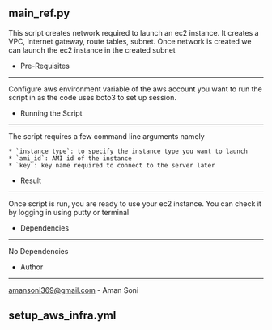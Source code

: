 main_ref.py
-----------
This script creates network required to launch an ec2 instance. It creates a VPC, Internet gateway, route tables, subnet. Once network is created we can launch the ec2 instance in the created subnet

  * Pre-Requisites
   ------------------

  Configure aws environment variable of the aws account you want to run the script in as the code uses boto3 to set up session.

  * Running the Script
------------------------

  The script requires a few command line arguments namely 

    * `instance type`: to specify the instance type you want to launch
    * `ami_id`: AMI id of the instance
    * `key`: key name required to connect to the server later

  * Result
-------------

  Once script is run, you are ready to use your ec2 instance. You can check it by logging in using putty or terminal

  * Dependencies
-------------

  No Dependencies

  * Author
----------

  amansoni369@gmail.com - Aman Soni


setup_aws_infra.yml
---------------------

